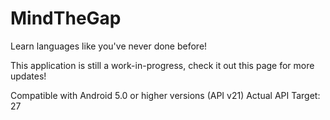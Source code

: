 # MindTheGap
Learn languages like you've never done before!

This application is still a work-in-progress, check it out this page for more updates!

Compatible with Android 5.0 or higher versions (API v21)
Actual API Target: 27
